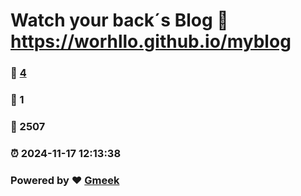 # Watch your back´s Blog  :link: https://worhllo.github.io/myblog 
### :page_facing_up: [4](https://worhllo.github.io/myblog/tag.html) 
### :speech_balloon: 1 
### :hibiscus: 2507 
### :alarm_clock: 2024-11-17 12:13:38 
### Powered by :heart: [Gmeek](https://github.com/Meekdai/Gmeek)
